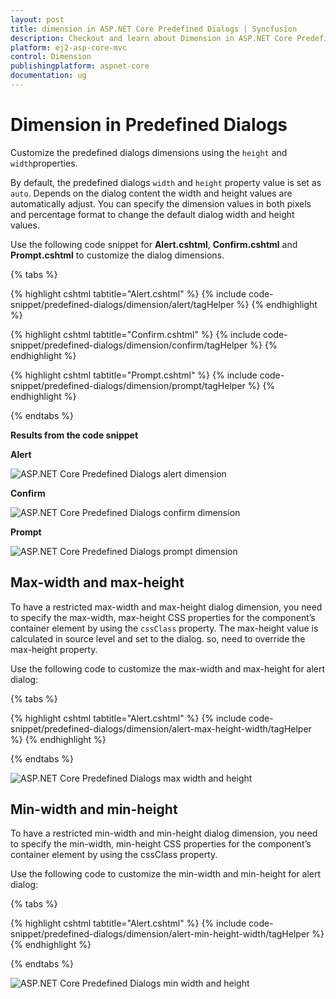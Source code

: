 ```yaml
---
layout: post
title: dimension in ASP.NET Core Predefined Dialogs | Syncfusion
description: Checkout and learn about Dimension in ASP.NET Core Predefined Dialogs of Syncfusion Essential JS 2 and more details.
platform: ej2-asp-core-mvc
control: Dimension
publishingplatform: aspnet-core
documentation: ug
---
```


# Dimension in Predefined Dialogs

Customize the predefined dialogs dimensions using the `height` and `width`properties.

By default, the predefined dialogs `width` and `height` property value is set as `auto`. Depends on the dialog content the width and height values are automatically adjust. You can specify the dimension values in both pixels and percentage format to change the default dialog width and height values.

Use the following code snippet for **Alert.cshtml**, **Confirm.cshtml** and **Prompt.cshtml** to customize the dialog dimensions.

{% tabs %}

{% highlight cshtml tabtitle="Alert.cshtml" %}
{% include code-snippet/predefined-dialogs/dimension/alert/tagHelper %}
{% endhighlight %}

{% highlight cshtml tabtitle="Confirm.cshtml" %}
{% include code-snippet/predefined-dialogs/dimension/confirm/tagHelper %}
{% endhighlight %}

{% highlight cshtml tabtitle="Prompt.cshtml" %}
{% include code-snippet/predefined-dialogs/dimension/prompt/tagHelper %}
{% endhighlight %}

{% endtabs %}

**Results from the code snippet**

**Alert**

![ASP.NET Core Predefined Dialogs alert dimension](./images/alert-dimension.png)

**Confirm**

![ASP.NET Core Predefined Dialogs confirm dimension](./images/confirm-dimension.png)

**Prompt**

![ASP.NET Core Predefined Dialogs prompt dimension](./images/prompt-dimension.png)

## Max-width and max-height

To have a restricted max-width and max-height dialog dimension, you need to specify the max-width, max-height CSS properties for the component’s container element by using the `cssClass` property. The max-height value is calculated in source level and set to the dialog. so, need to override the max-height property.

Use the following code to customize the max-width and max-height for alert dialog:


{% tabs %}

{% highlight cshtml tabtitle="Alert.cshtml" %}
{% include code-snippet/predefined-dialogs/dimension/alert-max-height-width/tagHelper %}
{% endhighlight %}

{% endtabs %}

![ASP.NET Core Predefined Dialogs max width and height](./images/alert-dimension-max-height-width.png)

## Min-width and min-height

To have a restricted min-width and min-height dialog dimension, you need to specify the min-width, min-height CSS properties for the component’s container element by using the cssClass property.

Use the following code to customize the min-width and min-height for alert dialog:

{% tabs %}

{% highlight cshtml tabtitle="Alert.cshtml" %}
{% include code-snippet/predefined-dialogs/dimension/alert-min-height-width/tagHelper %}
{% endhighlight %}

{% endtabs %}

![ASP.NET Core Predefined Dialogs min width and height](./images/alert-dimension-min-height-width.png)